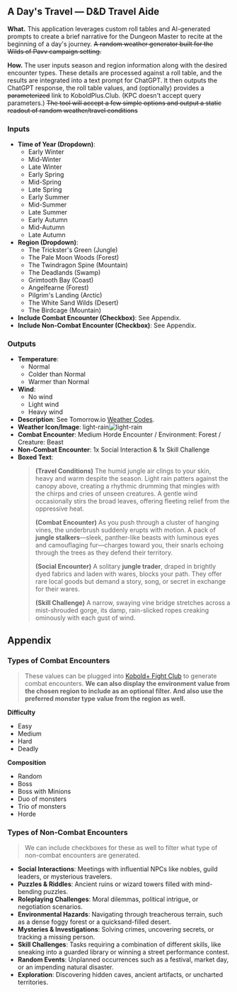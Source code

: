 ## A Day's Travel — D&D Travel Aide

**What.** This application leverages custom roll tables and AI-generated prompts to create a brief narrative for the Dungeon Master to recite at the beginning of a day's journey. ~~A random weather generator built for the Wilds of Pavv campaign setting.~~

**How.** The user inputs season and region information along with the desired encounter types. These details are processed against a roll table, and the results are integrated into a text prompt for ChatGPT. It then outputs the ChatGPT response, the roll table values, and (optionally) provides a ~~parameterized~~ link to KoboldPlus.Club. (KPC doesn't accept query parameters.) ~~The tool will accept a few simple options and output a static readout of random weather/travel conditions~~

### Inputs

- **Time of Year (Dropdown)**:
  - Early Winter
  - Mid-Winter
  - Late Winter
  - Early Spring
  - Mid-Spring
  - Late Spring
  - Early Summer
  - Mid-Summer
  - Late Summer
  - Early Autumn
  - Mid-Autumn
  - Late Autumn
- **Region (Dropdown)**:
  - The Trickster's Green (Jungle)
  - The Pale Moon Woods (Forest)
  - The Twindragon Spine (Mountain)
  - The Deadlands (Swamp)
  - Grimtooth Bay (Coast)
  - Angelfearne (Forest)
  - Pilgrim's Landing (Arctic)
  - The White Sand Wilds (Desert)
  - The Birdcage (Mountain)
- **Include Combat Encounter (Checkbox)**: See Appendix.
- **Include Non-Combat Encounter (Checkbox)**: See Appendix.

### Outputs

- **Temperature**:
  - Normal
  - Colder than Normal
  - Warmer than Normal
- **Wind**:
  - No wind
  - Light wind
  - Heavy wind
- **Description**: See Tomorrow.io [Weather Codes](https://github.com/DaJoker29/manteca-weather/blob/main/public/api.js).
- **Weather Icon/Image**: light-rain![light-rain](adt-light-rain.png)
- **Combat Encounter**: Medium Horde Encounter / Environment: Forest / Creature: Beast
- **Non-Combat Encounter**: 1x Social Interaction & 1x Skill Challenge
- **Boxed Text**:
  > **(Travel Conditions)** The humid jungle air clings to your skin, heavy and warm despite the season. Light rain patters against the canopy above, creating a rhythmic drumming that mingles with the chirps and cries of unseen creatures. A gentle wind occasionally stirs the broad leaves, offering fleeting relief from the oppressive heat.
  >
  > **(Combat Encounter)** As you push through a cluster of hanging vines, the underbrush suddenly erupts with motion. A pack of **jungle stalkers**—sleek, panther-like beasts with luminous eyes and camouflaging fur—charges toward you, their snarls echoing through the trees as they defend their territory.
  >
  > **(Social Encounter)** A solitary **jungle trader**, draped in brightly dyed fabrics and laden with wares, blocks your path. They offer rare local goods but demand a story, song, or secret in exchange for their wares.
  >
  > **(Skill Challenge)** A narrow, swaying vine bridge stretches across a mist-shrouded gorge, its damp, rain-slicked ropes creaking ominously with each gust of wind.

## Appendix

### Types of Combat Encounters

> These values can be plugged into [Kobold+ Fight Club](https://koboldplus.club/) to generate combat encounters. **We can also display the environment value from the chosen region to include as an optional filter. And also use the preferred monster type value from the region as well.**

**Difficulty**

- Easy
- Medium
- Hard
- Deadly

**Composition**

- Random
- Boss
- Boss with Minions
- Duo of monsters
- Trio of monsters
- Horde

### Types of Non-Combat Encounters

> We can include checkboxes for these as well to filter what type of non-combat encounters are generated.

- **Social Interactions**: Meetings with influential NPCs like nobles, guild leaders, or mysterious travelers.
- **Puzzles & Riddles**: Ancient ruins or wizard towers filled with mind-bending puzzles.
- **Roleplaying Challenges**: Moral dilemmas, political intrigue, or negotiation scenarios.
- **Environmental Hazards**: Navigating through treacherous terrain, such as a dense foggy forest or a quicksand-filled desert.
- **Mysteries & Investigations**: Solving crimes, uncovering secrets, or tracking a missing person.
- **Skill Challenges**: Tasks requiring a combination of different skills, like sneaking into a guarded library or winning a street performance contest.
- **Random Events**: Unplanned occurrences such as a festival, market day, or an impending natural disaster.
- **Exploration**: Discovering hidden caves, ancient artifacts, or uncharted territories.
